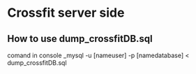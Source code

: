 # Crossfit server side

## How to use dump_crossfitDB.sql

comand in console _mysql -u [nameuser] -p [namedatabase] < dump_crossfitDB.sql
